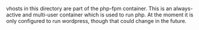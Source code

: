 vhosts in this directory are part of the php-fpm container. This is an always-active and multi-user container which is used to run php. At the moment it is only configured to run wordpress, though that could change in the future.